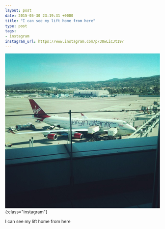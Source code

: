 ```yaml
---
layout: post
date: 2015-05-30 23:19:31 +0000
title: "I can see my lift home from here"
type: post
tags:
- instagram
instagram_url: https://www.instagram.com/p/3UwLiCJt19/
---
```


![Instagram - 3UwLiCJt19](/assets/3UwLiCJt19.jpg){:class="instagram"}

I can see my lift home from here
